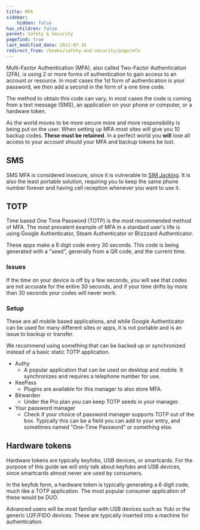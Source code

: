 ```yaml
---
title: MFA
sidebar:
    hidden: false
has_children: false
parent: Safety & Security
pagefind: true
last_modified_date: 2022-07-16
redirect_from: /books/safety-and-security/page/mfa
---
```






Multi-Factor Authentication (MFA), also called Two-Factor Authentication (2FA), is using 2 or more forms of authentication to gain access to an account or resource. In most cases the 1st form of authentication is your password, we then add a second in the form of a one time code.

The method to obtain this code can vary, in most cases the code is coming from a text message (SMS), an application on your phone or computer, or a hardware token.

As the world moves to be more secure more and more responsibility is being put on the user. When setting up MFA most sites will give you 10 backup codes. **These must be retained**. In a perfect world you **will** lose all access to your account should your MFA and backup tokens be lost.

## SMS
SMS MFA is considered insecure, since it is vulnerable to [SIM Jacking](https://nakedsecurity.sophos.com/2020/03/17/europol-busts-up-two-sim-swapping-hacking-rings/). It is also the least portable solution, requiring you to keep the same phone number forever and having cell reception whenever you want to use it.

## TOTP
Time based One Time Password (TOTP) is the most recommended method of MFA. The most prevalent example of MFA in a standard user's life is using Google Authenticator, Steam Authenticator or Blizzzard Authenticator.

These apps make a 6 digit code every 30 seconds. This code is being generated with a "seed", generally from a QR code, and the current time. 

### Issues
If the time on your device is off by a few seconds, you will see that codes are not accurate for the entire 30 seconds, and if your time drifts by more than 30 seconds your codes will never work.

### Setup
These are all mobile based applications, and while Google Authenticator can be used for many different sites or apps, it is not portable and is an issue to backup or transfer.

We recommend using something that can be backed up or synchronized instead of a basic static TOTP application.

* Authy 
    * A popular application that can be used on desktop and mobile. It synchronizes and requires a telephone number for use.
* KeePass
    * Plugins are available for this manager to also store MFA.
* Bitwarden
    * Under the Pro plan you can keep TOTP seeds in your manager.
* Your password manager
    * Check if your choice of password manager supports TOTP out of the box. Typically this can be a field you can add to your entry, and sometimes named "One-Time Password" or something else.

## Hardware tokens
Hardware tokens are typically keyfobs, USB devices, or smartcards. For the purpose of this guide we will only talk about keyfobs and USB devices, since smartcards almost never are used by consumers. 

In the keyfob form, a hardware token is typically generating a 6 digit code, much like a TOTP application. The most popular consumer application of these would be DUO.

Advanced users will be most familiar with USB devices such as Yubi or the generic U2F/FIDO devices. These are typically inserted into a machine for authentication.
